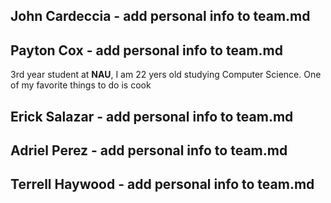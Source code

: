 ## John Cardeccia - add personal info to team.md

## Payton Cox - add personal info to team.md
3rd year student at **NAU**, I am 22 yers old studying Computer Science.
One of my favorite things to do is cook

## Erick Salazar - add personal info to team.md

## Adriel Perez - add personal info to team.md

## Terrell Haywood - add personal info to team.md
